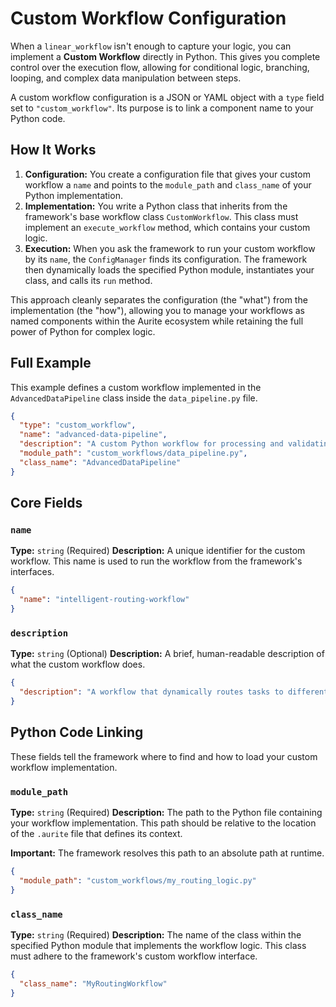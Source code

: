 # Custom Workflow Configuration

When a `linear_workflow` isn't enough to capture your logic, you can implement a **Custom Workflow** directly in Python. This gives you complete control over the execution flow, allowing for conditional logic, branching, looping, and complex data manipulation between steps.

A custom workflow configuration is a JSON or YAML object with a `type` field set to `"custom_workflow"`. Its purpose is to link a component name to your Python code.

## How It Works

1.  **Configuration:** You create a configuration file that gives your custom workflow a `name` and points to the `module_path` and `class_name` of your Python implementation.
2.  **Implementation:** You write a Python class that inherits from the framework's base workflow class `CustomWorkflow`. This class must implement an `execute_workflow` method, which contains your custom logic.
3.  **Execution:** When you ask the framework to run your custom workflow by its `name`, the `ConfigManager` finds its configuration. The framework then dynamically loads the specified Python module, instantiates your class, and calls its `run` method.

This approach cleanly separates the configuration (the "what") from the implementation (the "how"), allowing you to manage your workflows as named components within the Aurite ecosystem while retaining the full power of Python for complex logic.

## Full Example

This example defines a custom workflow implemented in the `AdvancedDataPipeline` class inside the `data_pipeline.py` file.

```json
{
  "type": "custom_workflow",
  "name": "advanced-data-pipeline",
  "description": "A custom Python workflow for processing and validating data with complex business rules.",
  "module_path": "custom_workflows/data_pipeline.py",
  "class_name": "AdvancedDataPipeline"
}
```

## Core Fields

### `name`
**Type:** `string` (Required)
**Description:** A unique identifier for the custom workflow. This name is used to run the workflow from the framework's interfaces.

```json
{
  "name": "intelligent-routing-workflow"
}
```

### `description`
**Type:** `string` (Optional)
**Description:** A brief, human-readable description of what the custom workflow does.

```json
{
  "description": "A workflow that dynamically routes tasks to different agents based on input content."
}
```

## Python Code Linking

These fields tell the framework where to find and how to load your custom workflow implementation.

### `module_path`
**Type:** `string` (Required)
**Description:** The path to the Python file containing your workflow implementation. This path should be relative to the location of the `.aurite` file that defines its context.

**Important:** The framework resolves this path to an absolute path at runtime.

```json
{
  "module_path": "custom_workflows/my_routing_logic.py"
}
```

### `class_name`
**Type:** `string` (Required)
**Description:** The name of the class within the specified Python module that implements the workflow logic. This class must adhere to the framework's custom workflow interface.

```json
{
  "class_name": "MyRoutingWorkflow"
}
```